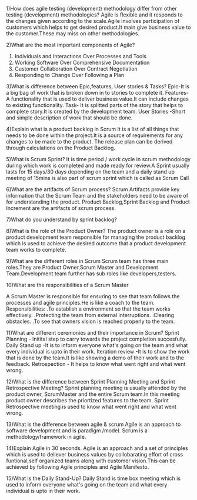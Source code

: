1)How does agile testing (development) methodology differ from other testing (development) methodologies?
Agile is flexible and it responds to the changes given according to the scale.Agile involves participation of customers which helps to
get desired product.It main give business value to the customer.These may miss on other methodologies.

2)What are the most important components of Agile?
1. Individuals and Interactions Over Processes and Tools
2. Working Software Over Comprehensive Documentation
3. Customer Collaboration Over Contract Negotiation
4. Responding to Change Over Following a Plan

3)What is difference between Epic,features, User stories & Tasks?
Epic-It is a big bag of work that is broken down in to stories to complete it.
Features- A functionality that is used to deliver business value.It can include changes to existing functionality.
Task- It is splitted parts of the story that helps to complete story.It is created by the development team.
User Stories -Short and simple description of work that should be done.


4)Explain what is a product backlog in Scrum
It is a list of all things that needs to be done within the project.It is a source of requirements for any changes to be made to the product.
The release plan can be derived through calculations on the Product Backlog.

5)What is Scrum Sprint?
It is time period / work cycle in scrum methodology during which work is completed and made ready for review.A Sprint usually lasts for 15 days/30 days depending
on the team and a daily stand up meeting of 15mins is also part of scrum sprint which is called as Scrum Call

6)What are the artifacts of Scrum process?
Scrum Artifacts provide key information that the Scrum Team and the stakeholders need to be aware of for understanding the product.
Product Backlog,Sprint Backlog and Product Increment are the artifacts of scrum process.

7)What do you understand by sprint backlog?


8)What is the role of the Product Owner?
The product owner is a role on a product development team responsible for managing the product backlog which is used to achieve
the desired outcome that a product development team works to complete. 

9)What are the different roles in Scrum
Scrum team has three main roles.They are Product Owner,Scrum Master and Development Team.Development team further has sub roles like developers,testers.

10)What are the responsibilities of a Scrum Master

A Scrum Master is responsible for ensuring to see that team follows the processes and agile principles.He is like a coach to the team.
Responsibilities:
.To establish a environment so that the team works effectively.
.Protecting the team from external interruptions.
.Clearing obstacles.
.To see that owners vision is reached properly to the team.

11)What are different ceremonies and their importance in Scrum?
Sprint Planning - Initital step to carry towards the project completion succesfully.
Daily Stand up -It is to inform everyone what's going on the team and what every individual is upto in their work.
Iteration review -It is to show the work that is done by the team.It is like showing a demo of their work and to the feedback.
Retrospection - It helps to know what went right and what went wrong.

12)What is the difference between Sprint Planning Meeting and Sprint Retrospective Meeting?
Sprint planning meeting is usually attended by the product owner, ScrumMaster and the entire Scrum team.In this meeting product owner describes the priortized features
to the team.
Sprint Retrospective meeting is used to know what went right and what went wrong.

13)What is the difference between agile & scrum
Agile is an approach to software development and is paradigm /model.
Scrum is a methodology/framework in agile.

14)Explain Agile in 30 seconds.
Agile is an approach and a set of principles which is used to deliever business values by collobarating effort of cross funtional,self organized teams along with
customer vision.This can be achieved by following Agile principles and Agile Manifesto.

15)What is the Daily Stand-Up?
Daily Stand is time box meeting which is used to inform everyone what's going on the team and what every individual is upto in their work.
